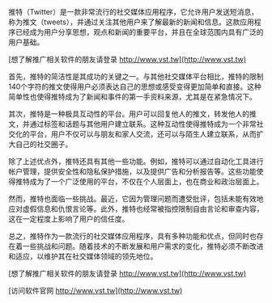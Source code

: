 推特（Twitter）是一款非常流行的社交媒体应用程序，它允许用户发送短消息，称为推文（tweets），并通过关注其他用户来了解最新的新闻和信息。这款应用程序已经成为用户分享思想，观点和新闻的重要平台，并且在全球范围内具有广泛的用户基础。

[想了解推广相关软件的朋友请登录 http://www.vst.tw](http://www.vst.tw)

首先，推特的简洁性是其成功的关键之一。与其他社交媒体平台相比，推特的限制140个字符的推文使得用户必须表达自己的思想或感受变得更加简单和直接。这种简单性也使得推特成为了新闻和事件的第一手资料来源，尤其是在紧急情况下。

其次，推特是一种极具互动性的平台。用户可以回复他人的推文，转发他人的推文，并通过标签和话题与其他用户建立联系。这种互动性使得推特成为一个非常社交化的平台，用户不仅可以与朋友和家人交流，还可以与陌生人建立联系，从而扩大自己的社交圈子。

除了上述优点外，推特还具有其他一些功能。例如，推特可以通过自动化工具进行帐户管理，提供安全性和隐私保护措施，以及提供广告和分析报告等。这些功能使得推特成为了一个广泛使用的平台，不仅在个人层面上，也在商业和政治层面上。

然而，推特也面临一些挑战。最近，它因为管理问题而遭受批评，包括未能有效地应对虚假信息和仇恨言论等。此外，推特也经常被指控限制自由言论和审查内容，这在一定程度上影响了用户的信任度。

总之，推特作为一款流行的社交媒体应用程序，具有多种功能和优点，但同时也存在着一些挑战和问题。随着技术的不断发展和用户需求的变化，推特必须不断改进和适应，以维护其在社交媒体领域的领先地位。

[想了解推广相关软件的朋友请登录 http://www.vst.tw](http://www.vst.tw)


[访问软件官网 http://www.vst.tw](http://www.vst.tw)
